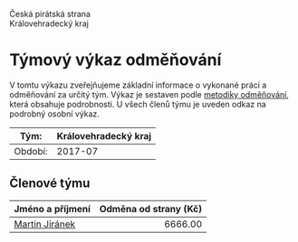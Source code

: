Česká pirátská strana  
Královehradecký kraj

Týmový výkaz odměňování
===========================

V tomtu výkazu zveřejňujeme základní informace o vykonané práci a odměňování
za určitý tým. Výkaz je sestaven podle [metodiky odměňování][metodika],
která obsahuje podrobnosti. U všech členů týmu je uveden odkaz na podrobný osobní výkaz.

Tým:                     | Královehradecký kraj
-----------------------  | --------------------
Období:                  | 2017-07

Členové týmu
--------------

| Jméno a příjmení                  |   Odměna od strany (Kč) |
|:----------------------------------|------------------------:|
| [Martin Jiránek](martin-jiranek/) |                 6666.00 |


[metodika]: https://redmine.pirati.cz/projects/po/wiki/Odmenovani
